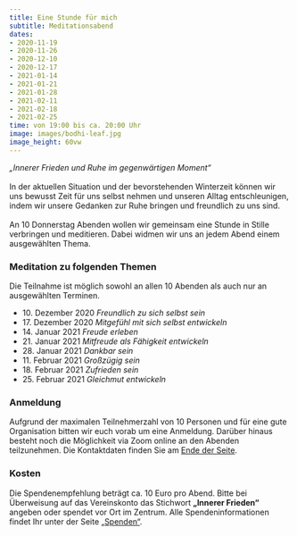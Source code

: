 ```yaml
---
title: Eine Stunde für mich
subtitle: Meditationsabend
dates:
- 2020-11-19
- 2020-11-26
- 2020-12-10
- 2020-12-17
- 2021-01-14
- 2021-01-21
- 2021-01-28
- 2021-02-11
- 2021-02-18
- 2021-02-25
time: von 19:00 bis ca. 20:00 Uhr
image: images/bodhi-leaf.jpg
image_height: 60vw
---
```

*„Innerer Frieden und Ruhe im gegenwärtigen Moment“*<br>
<br>
In der aktuellen Situation und der bevorstehenden Winterzeit können wir uns bewusst Zeit für uns selbst nehmen und unseren Alltag entschleunigen, indem wir unsere Gedanken zur Ruhe bringen und freundlich zu uns sind.<br>
<br>
An 10 Donnerstag Abenden wollen wir gemeinsam eine Stunde in Stille verbringen und meditieren. Dabei widmen wir uns an jedem Abend einem ausgewählten Thema.

### Meditation zu folgenden Themen
Die Teilnahme ist möglich sowohl an allen 10 Abenden als auch nur an ausgewählten Terminen.

- 10.&nbsp;Dezember 2020 *Freundlich zu sich selbst sein*
- 17.&nbsp;Dezember 2020 *Mitgefühl mit sich selbst entwickeln*
- 14.&nbsp;Januar 2021 *Freude erleben*
- 21.&nbsp;Januar 2021 *Mitfreude als Fähigkeit entwickeln*
- 28.&nbsp;Januar 2021 *Dankbar sein*
- 11.&nbsp;Februar 2021 *Großzügig sein*
- 18.&nbsp;Februar 2021 *Zufrieden sein*
- 25.&nbsp;Februar 2021 *Gleichmut entwickeln*

### Anmeldung
Aufgrund der maximalen Teilnehmerzahl von 10 Personen und für eine gute Organisation bitten wir euch vorab um eine Anmeldung.  Darüber hinaus besteht noch die Möglichkeit via Zoom online an den Abenden teilzunehmen.  Die Kontaktdaten finden Sie am [Ende der Seite](#footer).

### Kosten
Die Spendenempfehlung beträgt ca. 10 Euro pro Abend.  Bitte bei Überweisung auf das Vereinskonto das Stichwort **„Innerer Frieden“** angeben oder spendet vor Ort im Zentrum.  Alle Spendeninformationen findet Ihr unter der Seite [„Spenden“](spenden.html).
